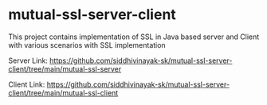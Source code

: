 # mutual-ssl-server-client
This project contains implementation of SSL in Java based server and Client with various scenarios with SSL implementation





Server Link: https://github.com/siddhivinayak-sk/mutual-ssl-server-client/tree/main/mutual-ssl-server

Client Link: https://github.com/siddhivinayak-sk/mutual-ssl-server-client/tree/main/mutual-ssl-client
